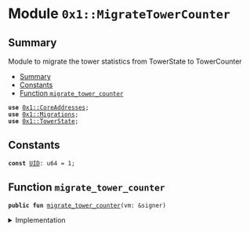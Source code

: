 
<a name="0x1_MigrateTowerCounter"></a>

# Module `0x1::MigrateTowerCounter`


<a name="@Summary_0"></a>

## Summary

Module to migrate the tower statistics from TowerState to TowerCounter


-  [Summary](#@Summary_0)
-  [Constants](#@Constants_1)
-  [Function `migrate_tower_counter`](#0x1_MigrateTowerCounter_migrate_tower_counter)


<pre><code><b>use</b> <a href="CoreAddresses.md#0x1_CoreAddresses">0x1::CoreAddresses</a>;
<b>use</b> <a href="Migrations.md#0x1_Migrations">0x1::Migrations</a>;
<b>use</b> <a href="TowerState.md#0x1_TowerState">0x1::TowerState</a>;
</code></pre>



<a name="@Constants_1"></a>

## Constants


<a name="0x1_MigrateTowerCounter_UID"></a>



<pre><code><b>const</b> <a href="Migrations.md#0x1_MigrateTowerCounter_UID">UID</a>: u64 = 1;
</code></pre>



<a name="0x1_MigrateTowerCounter_migrate_tower_counter"></a>

## Function `migrate_tower_counter`



<pre><code><b>public</b> <b>fun</b> <a href="Migrations.md#0x1_MigrateTowerCounter_migrate_tower_counter">migrate_tower_counter</a>(vm: &signer)
</code></pre>



<details>
<summary>Implementation</summary>


<pre><code><b>public</b> <b>fun</b> <a href="Migrations.md#0x1_MigrateTowerCounter_migrate_tower_counter">migrate_tower_counter</a>(vm: &signer) {
  <a href="CoreAddresses.md#0x1_CoreAddresses_assert_diem_root">CoreAddresses::assert_diem_root</a>(vm);
  <b>if</b> (!<a href="Migrations.md#0x1_Migrations_has_run">Migrations::has_run</a>(<a href="Migrations.md#0x1_MigrateTowerCounter_UID">UID</a>)) {
    <b>let</b> (<b>global</b>, val, fn) = <a href="TowerState.md#0x1_TowerState_danger_migrate_get_lifetime_proof_count">TowerState::danger_migrate_get_lifetime_proof_count</a>();
    <a href="TowerState.md#0x1_TowerState_init_tower_counter">TowerState::init_tower_counter</a>(vm, <b>global</b>, val, fn);
    <a href="Migrations.md#0x1_Migrations_push">Migrations::push</a>(vm, <a href="Migrations.md#0x1_MigrateTowerCounter_UID">UID</a>, b"<a href="Migrations.md#0x1_MigrateTowerCounter">MigrateTowerCounter</a>");
  };
}
</code></pre>



</details>


[//]: # ("File containing references which can be used from documentation")
[ACCESS_CONTROL]: https://github.com/diem/dip/blob/main/dips/dip-2.md
[ROLE]: https://github.com/diem/dip/blob/main/dips/dip-2.md#roles
[PERMISSION]: https://github.com/diem/dip/blob/main/dips/dip-2.md#permissions
